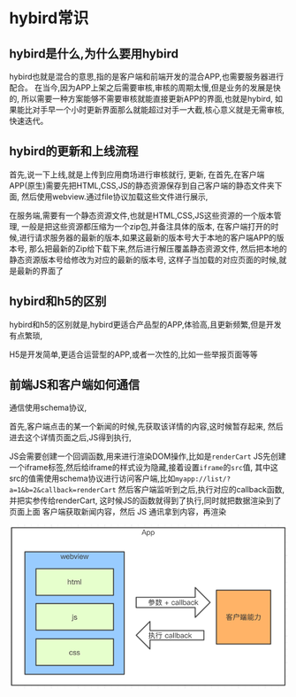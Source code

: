 # hybird常识

## hybird是什么,为什么要用hybird
hybird也就是混合的意思,指的是客户端和前端开发的混合APP,也需要服务器进行配合。
在当今,因为APP上架之后需要审核,审核的周期太慢,但是业务的发展是快的,
所以需要一种方案能够不需要审核就能直接更新APP的界面,也就是hybird,
如果能比对手早一个小时更新界面那么就能超过对手一大截,核心意义就是无需审核,快速迭代。

## hybird的更新和上线流程
首先,说一下上线,就是上传到应用商场进行审核就行, 更新, 
在首先,在客户端APP(原生)需要先把HTML,CSS,JS的静态资源保存到自己客户端的静态文件夹下面,
然后使用webview.通过file协议加载这些文件进行展示,  

在服务端,需要有一个静态资源文件,也就是HTML,CSS,JS这些资源的一个版本管理,
一般是把这些资源都压缩为一个zip包,并备注具体的版本,
在客户端打开的时候,进行请求服务器的最新的版本,如果这最新的版本号大于本地的客户端APP的版本号,
那么把最新的Zip给下载下来,然后进行解压覆盖静态资源文件,
然后把本地的静态资源版本号给修改为对应的最新的版本号,
这样子当加载的对应页面的时候,就是最新的界面了

## hybird和h5的区别

hybird和h5的区别就是,hybird更适合产品型的APP,体验高,且更新频繁,但是开发有点繁琐,

H5是开发简单,更适合运营型的APP,或者一次性的,比如一些举报页面等等

## 前端JS和客户端如何通信

通信使用schema协议,
 
首先,客户端点击的某一个新闻的时候,先获取该详情的内容,这时候暂存起来,
然后进去这个详情页面之后,JS得到执行,

JS会需要创建一个回调函数,用来进行渲染DOM操作,比如是`renderCart`
JS先创建一个iframe标签,然后给iframe的样式设为隐藏,接着设置`iframe`的`src`值,
其中这src的值需使用schema协议进行访问客户端,比如`myapp://list/?a=1&b=2&callback=renderCart`
然后客户端监听到之后,执行对应的callback函数,并把实参传给renderCart,
这时候JS的函数就得到了执行,同时就把数据渲染到了页面上面
客户端获取新闻内容，然后 JS 通讯拿到内容，再渲染

![混合开发的流程图](/images/hybird/hybird01.png)
